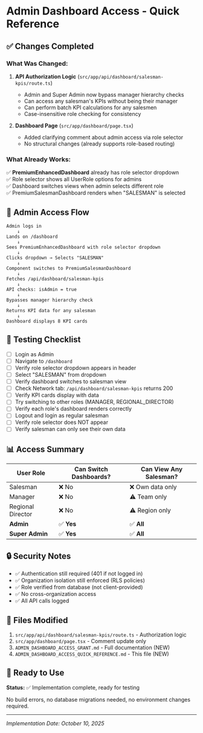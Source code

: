 # Admin Dashboard Access - Quick Reference

## ✅ Changes Completed

### What Was Changed:

1. **API Authorization Logic** (`src/app/api/dashboard/salesman-kpis/route.ts`)
   - Admin and Super Admin now bypass manager hierarchy checks
   - Can access any salesman's KPIs without being their manager
   - Can perform batch KPI calculations for any salesmen
   - Case-insensitive role checking for consistency

2. **Dashboard Page** (`src/app/dashboard/page.tsx`)
   - Added clarifying comment about admin access via role selector
   - No structural changes (already supports role-based routing)

### What Already Works:

✅ **PremiumEnhancedDashboard** already has role selector dropdown  
✅ Role selector shows all UserRole options for admins  
✅ Dashboard switches views when admin selects different role  
✅ PremiumSalesmanDashboard renders when "SALESMAN" is selected  

## 🎯 Admin Access Flow

```
Admin logs in
    ↓
Lands on /dashboard
    ↓
Sees PremiumEnhancedDashboard with role selector dropdown
    ↓
Clicks dropdown → Selects "SALESMAN"
    ↓
Component switches to PremiumSalesmanDashboard
    ↓
Fetches /api/dashboard/salesman-kpis
    ↓
API checks: isAdmin = true
    ↓
Bypasses manager hierarchy check
    ↓
Returns KPI data for any salesman
    ↓
Dashboard displays 8 KPI cards
```

## 🧪 Testing Checklist

- [ ] Login as Admin
- [ ] Navigate to `/dashboard`
- [ ] Verify role selector dropdown appears in header
- [ ] Select "SALESMAN" from dropdown
- [ ] Verify dashboard switches to salesman view
- [ ] Check Network tab: `/api/dashboard/salesman-kpis` returns 200
- [ ] Verify KPI cards display with data
- [ ] Try switching to other roles (MANAGER, REGIONAL_DIRECTOR)
- [ ] Verify each role's dashboard renders correctly
- [ ] Logout and login as regular salesman
- [ ] Verify role selector does NOT appear
- [ ] Verify salesman can only see their own data

## 📊 Access Summary

| User Role | Can Switch Dashboards? | Can View Any Salesman? |
|-----------|------------------------|------------------------|
| Salesman | ❌ No | ❌ Own data only |
| Manager | ❌ No | ⚠️ Team only |
| Regional Director | ❌ No | ⚠️ Region only |
| **Admin** | ✅ **Yes** | ✅ **All** |
| **Super Admin** | ✅ **Yes** | ✅ **All** |

## 🔒 Security Notes

- ✅ Authentication still required (401 if not logged in)
- ✅ Organization isolation still enforced (RLS policies)
- ✅ Role verified from database (not client-provided)
- ✅ No cross-organization access
- ✅ All API calls logged

## 📝 Files Modified

1. `src/app/api/dashboard/salesman-kpis/route.ts` - Authorization logic
2. `src/app/dashboard/page.tsx` - Comment update only
3. `ADMIN_DASHBOARD_ACCESS_GRANT.md` - Full documentation (NEW)
4. `ADMIN_DASHBOARD_ACCESS_QUICK_REFERENCE.md` - This file (NEW)

## 🚀 Ready to Use

**Status:** ✅ Implementation complete, ready for testing

No build errors, no database migrations needed, no environment changes required.

---

*Implementation Date: October 10, 2025*
